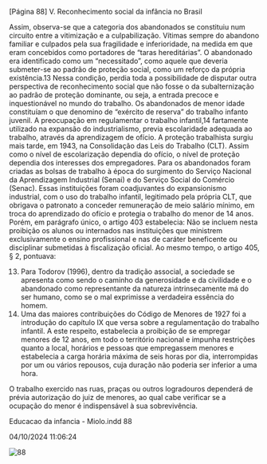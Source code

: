 [Página 88]
V. Reconhecimento social da infância no Brasil

Assim, observa-se que a categoria dos abandonados se constituiu
num circuito entre a vitimização e a culpabilização. Vítimas sempre do
abandono familiar e culpados pela sua fragilidade e inferioridade, na
medida em que eram concebidos como portadores de “taras hereditárias”. O abandonado era identificado como um “necessitado”, como
aquele que deveria submeter-se ao padrão de proteção social, como
um reforço da própria existência.13 Nessa condição, perdia toda a possibilidade de disputar outra perspectiva de reconhecimento social que
não fosse o da subalternização ao padrão de proteção dominante, ou
seja, a entrada precoce e inquestionável no mundo do trabalho.
Os abandonados de menor idade constituíam o que denomino de
“exército de reserva” do trabalho infanto juvenil. A preocupação em
regulamentar o trabalho infantil,14 fartamente utilizado na expansão
do industrialismo, previa escolaridade adequada ao trabalho, através
da aprendizagem de ofício. A proteção trabalhista surgiu mais tarde,
em 1943, na Consolidação das Leis do Trabalho (CLT). Assim como o
nível de escolarização dependia do ofício, o nível de proteção dependia
dos interesses dos empregadores.
Para os abandonados foram criadas as bolsas de trabalho à época do
surgimento do Serviço Nacional da Aprendizagem Industrial (Senai) e
do Serviço Social do Comércio (Senac). Essas instituições foram coadjuvantes do expansionismo industrial, com o uso do trabalho infantil,
legitimado pela própria CLT, que obrigava o patronato a conceder remuneração de meio salário mínimo, em troca do aprendizado do ofício
e protegia o trabalho do menor de 14 anos. Porém, em parágrafo único,
o artigo 403 estabelecia:
Não se incluem nesta proibição os alunos ou internados
nas instituições que ministrem exclusivamente o ensino
profissional e nas de caráter beneficente ou disciplinar
submetidas à fiscalização oficial.
Ao mesmo tempo, o artigo 405, § 2, pontuava:

13. Para Todorov (1996), dentro da
tradição associal, a sociedade se
apresenta como sendo o caminho
da generosidade e da civilidade e o
abandonado como representante da
natureza intrinsecamente má do ser
humano, como se o mal exprimisse a
verdadeira essência do homem.
14. Uma das maiores contribuições
do Código de Menores de 1927 foi a
introdução do capítulo IX que versa
sobre a regulamentação do trabalho
infantil. A este respeito, estabelecia a
proibição de se empregar menores de
12 anos, em todo o território nacional
e impunha restrições quanto a local,
horários e pessoas que empregassem
menores e estabelecia a carga
horária máxima de seis horas por
dia, interrompidas por um ou vários
repousos, cuja duração não poderia
ser inferior a uma hora.

O trabalho exercido nas ruas, praças ou outros logradouros
dependerá de prévia autorização do juiz de menores, ao qual
cabe verificar se a ocupação do menor é indispensável à sua
sobrevivência.


Educacao da infancia - Miolo.indd 88

04/10/2024 11:06:24

![88](./img/page_88-01.jpg)
